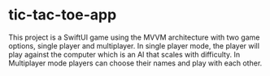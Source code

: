 # tic-tac-toe-app

This project is a SwiftUI game using the MVVM architecture with two game options, single player and multiplayer. In single player mode, the player will play against the computer which is an AI that scales with difficulty. In Multiplayer mode players can choose their names and play with each other.

